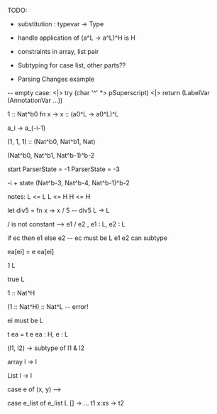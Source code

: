 TODO:

- substitution : typevar -> Type
- handle application of (a^L -> a^L)^H is H

- constraints in array, list pair
- Subtyping for case list, other parts??

- Parsing Changes example

-- empty case:
   <|> try (char '^' *> pSuperscript)
   <|> return (LabelVar (AnnotationVar ...))

1 :: Nat^b0
fn x -> x :: (a0^L -> a0^L)^L

a_i -> a_(-i-1)

(1, 1, 1) :: (Nat^b0, Nat^b1, Nat)

(Nat^b0, Nat^b1, Nat^b-1)^b-2

start ParserState = -1
ParserState = -3

-i + state
(Nat^b-3, Nat^b-4, Nat^b-1)^b-2


notes:
L <= L
L <= H
H <= H

let div5 = fn x -> x / 5 -- div5 L -> L

/ is not constant --> e1 / e2 , e1 : L, e2 : L

if ec then e1 else e2
-- ec must be L
e1 e2 can subtype

ea[ei] = e
ea[ei]

1 L

true L

1 :: Nat^H

(1 :: Nat^H) :: Nat^L -- error!

ei must be L

t ea = t e
ea : H, e : L

(l1, l2) -> subtype of l1 & l2

array l -> l

List l -> l

case e of (x, y) -->


case e_list of e_list L
  [] -> ... t1
  x:xs -> t2
